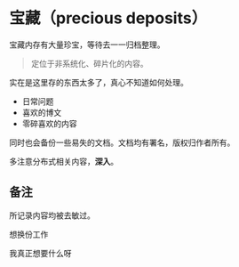 # 宝藏（precious deposits）

宝藏内存有大量珍宝，等待去一一归档整理。


> 定位于非系统化、碎片化的内容。

实在是这里存的东西太多了，真心不知道如何处理。

- 日常问题
- 喜欢的博文
- 零碎喜欢的内容

同时也会备份一些易失的文档。文档均有署名，版权归作者所有。

多注意分布式相关内容，**深入**。

## 备注
所记录内容均被去敏过。

想换份工作

我真正想要什么呀


